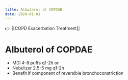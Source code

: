 ```yaml
---
title: Albuterol of COPDAE
date: 2024-01-01
---
```


👉 [[COPD Exacerbation Treatment]]

# Albuterol of COPDAE

- MDI 4-8 puffs q1-2h or
- Nebulizer 2.5-5 mg q1-2h
- Benefit if component of reversible bronchoconstriction
